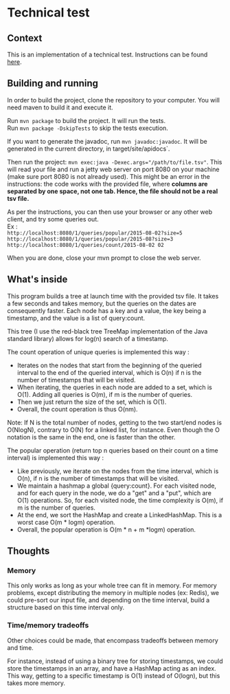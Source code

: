 # Technical test

## Context

This is an implementation of a technical test. Instructions can be found [here](https://gist.github.com/sfriquet/55b18848d6d58b8185bbada81c620c4a).

## Building and running

In order to build the project, clone the repository to your computer. You will need maven to build it and execute it.

Run `mvn package` to build the project. It will run the tests.  
Run `mvn package -DskipTests` to skip the tests execution.

If you want to generate the javadoc, run `mvn javadoc:javadoc`. It will be generated in the current directory, in target/site/apidocs`.

Then run the project: `mvn exec:java -Dexec.args="/path/to/file.tsv"`. This will read your file and run a jetty web server on port 8080 on your machine
(make sure port 8080 is not already used). This might be an error in the instructions: the code works with the provided file, where **columns are
separated by one space, not one tab. Hence, the file should not be a real tsv file.**

As per the instructions, you can then use your browser or any other web client, and try some queries out.  
Ex :  
`http://localhost:8080/1/queries/popular/2015-08-02?size=5`  
`http://localhost:8080/1/queries/popular/2015-08?size=3`  
`http://localhost:8080/1/queries/count/2015-08-02 02`

When you are done, close your mvn prompt to close the web server.

## What's inside

This program builds a tree at launch time with the provided tsv file. It takes a few seconds and takes memory, but the queries on the dates
are consequently faster. Each node has a key and a value, the key being a timestamp, and the value is a list of query:count.

This tree (I use the red-black tree TreeMap implementation of the Java standard library) allows for log(n) search of a timestamp. 

The count operation of unique queries is implemented this way :
- Iterates on the nodes that start from the beginning of the queried interval to the end of the queried interval,
which is O(n) if n is the number of timestamps that will be visited.
- When iterating, the queries in each node are added to a set, which is O(1). Adding all queries is O(m),
if m is the number of queries.
- Then we just return the size of the set, which is O(1).
- Overall, the count operation is thus O(nm). 

Note: If N is the total number of nodes, getting to the two start/end nodes is O(NlogN), contrary to O(N) for a linked list, for instance.
Even though the O notation is the same in the end, one is faster than the other.

The popular operation (return top n queries based on their count on a time interval) is implemented this way :
- Like previously, we iterate on the nodes from the time interval, which is O(n), if n 
is the number of timestamps that will be visited.
- We maintain a hashmap a global {query:count}. For each visited node, and for each query in the node, we do a "get" and
a "put", which are O(1) operations. So, for each visited node, the time complexity is O(m),
if m is the number of queries.
- At the end, we sort the HashMap and create a LinkedHashMap. This is a worst case O(m * logm) operation.
- Overall, the popular operation is O(m * n + m *logm) operation.

## Thoughts

### Memory
This only works as long as your whole tree can fit in memory. For memory problems, except distributing the memory in multiple nodes (ex: Redis),
we could pre-sort our input file, and depending on the time interval, build a structure based on this time interval only.

### Time/memory tradeoffs
Other choices could be made, that encompass tradeoffs between memory and time.

For instance, instead of using a binary tree for storing timestamps, we could store the timestamps in an array, and have a HashMap acting as an index.
This way, getting to a specific timestamp is O(1) instead of O(logn), but this takes more memory.

 